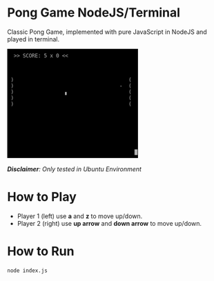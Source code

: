 # Pong Game NodeJS/Terminal
Classic Pong Game, implemented with pure JavaScript in NodeJS and played in terminal.

![](media/demo.gif)

***Disclaimer**: Only tested in Ubuntu Environment*

# How to Play
- Player 1 (left) use **a** and **z** to move up/down.  
- Player 2 (right) use **up arrow** and **down arrow** to move up/down.

# How to Run
```
node index.js
```
